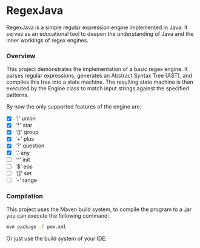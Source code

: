# RegexJava

RegexJava is a simple regular expression engine implemented in Java. It serves as an educational tool to deepen the understanding of Java and the inner workings of regex engines.

### Overview

This project demonstrates the implementation of a basic regex engine. It parses regular expressions, generates an Abstract Syntax Tree (AST), and compiles this tree into a state machine. The resulting state machine is then executed by the Engine class to match input strings against the specified patterns.

By now the only supported features of the engine are:

- [x] '|' union
- [x] '\*' star
- [x] '()' group
- [x] '+' plus
- [x] '?' question
- [x] '.' any
- [ ] '^' init
- [ ] '$' eos
- [ ] '[]' set
- [ ] '-' range

### Compilation

This project uses the Maven build system, to compile the program to a .jar you can execute the following command:

```sh
mvn package -f pom.xml
```

Or just use the build system of your IDE.
